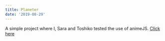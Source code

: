 ```yaml
---
title: Planeter
date: '2019-08-29'
---
```



A simple project where I, Sara and Toshiko tested the use of animeJS.
<a href="https://tocico.github.io/group8/" target="_blank" alt="Click here to chechout">Click here
</a>
